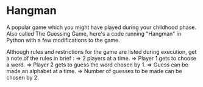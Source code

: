 # Hangman
A popular game which you might have played during your childhood phase.
Also called The Guessing Game, here's a code running "Hangman" in Python with a few modifications to the game.

Although rules and restrictions for the game are listed during execution, get a note of the rules in brief :
 => 2 players at a time.
 => Player 1 gets to choose a word.
 => Player 2 gets to guess the word chosen by 1.
 => Guess can be made an alphabet at a time.
 => Number of guesses to be made can be chosen by 2.
